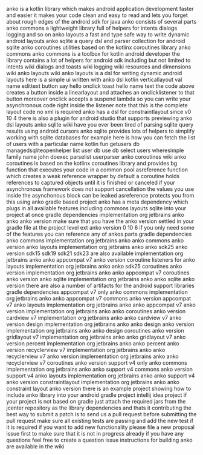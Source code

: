 anko is a kotlin library which makes android application development faster and easier it makes your code clean and easy to read and lets you forget about rough edges of the android sdk for java anko consists of several parts anko commons a lightweight library full of helpers for intents dialogs logging and so on anko layouts a fast and type safe way to write dynamic android layouts anko sqlite a query dsl and parser collection for android sqlite anko coroutines utilities based on the kotlinx coroutines library anko commons anko commons is a toolbox for kotlin android developer the library contains a lot of helpers for android sdk including but not limited to intents wiki dialogs and toasts wiki logging wiki resources and dimensions wiki anko layouts wiki anko layouts is a dsl for writing dynamic android layouts here is a simple ui written with anko dsl kotlin verticallayout val name edittext button say hello onclick toast hello name text the code above creates a button inside a linearlayout and attaches an onclicklistener to that button moreover onclick accepts a suspend lambda so you can write your asynchronous code right inside the listener note that this is the complete layout code no xml is required anko has a dsl for constraintlayout since v0 10 4 there is also a plugin for android studio that supports previewing anko dsl layouts anko sqlite wiki have you ever been tired of parsing sqlite query results using android cursors anko sqlite provides lots of helpers to simplify working with sqlite databases for example here is how you can fetch the list of users with a particular name kotlin fun getusers db managedsqliteopenhelper list user db use db select users wheresimple family name john doexec parselist userparser anko coroutines wiki anko coroutines is based on the kotlinx coroutines library and provides bg function that executes your code in a common pool asreference function which creates a weak reference wrapper by default a coroutine holds references to captured objects until it is finished or canceled if your asynchronous framework does not support cancellation the values you use inside the asynchonous block can be leaked asreference protects you from this using anko gradle based project anko has a meta dependency which plugs in all available features including commons layouts sqlite into your project at once gradle dependencies implementation org jetbrains anko anko anko version make sure that you have the anko version settled in your gradle file at the project level ext anko version 0 10 6 if you only need some of the features you can reference any of ankos parts gradle dependencies anko commons implementation org jetbrains anko anko commons anko version anko layouts implementation org jetbrains anko anko sdk25 anko version sdk15 sdk19 sdk21 sdk23 are also available implementation org jetbrains anko anko appcompat v7 anko version coroutine listeners for anko layouts implementation org jetbrains anko anko sdk25 coroutines anko version implementation org jetbrains anko anko appcompat v7 coroutines anko version anko sqlite implementation org jetbrains anko anko sqlite anko version there are also a number of artifacts for the android support libraries gradle dependencies appcompat v7 only anko commons implementation org jetbrains anko anko appcompat v7 commons anko version appcompat v7 anko layouts implementation org jetbrains anko anko appcompat v7 anko version implementation org jetbrains anko anko coroutines anko version cardview v7 implementation org jetbrains anko anko cardview v7 anko version design implementation org jetbrains anko anko design anko version implementation org jetbrains anko anko design coroutines anko version gridlayout v7 implementation org jetbrains anko anko gridlayout v7 anko version percent implementation org jetbrains anko anko percent anko version recyclerview v7 implementation org jetbrains anko anko recyclerview v7 anko version implementation org jetbrains anko anko recyclerview v7 coroutines anko version support v4 only anko commons implementation org jetbrains anko anko support v4 commons anko version support v4 anko layouts implementation org jetbrains anko anko support v4 anko version constraintlayout implementation org jetbrains anko anko constraint layout anko version there is an example project showing how to include anko library into your android gradle project intellij idea project if your project is not based on gradle just attach the required jars from the jcenter repository as the library dependencies and thats it contributing the best way to submit a patch is to send us a pull request before submitting the pull request make sure all existing tests are passing and add the new test if it is required if you want to add new functionality please file a new proposal issue first to make sure that it is not in progress already if you have any questions feel free to create a question issue instructions for building anko are available in the wiki